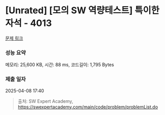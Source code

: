# [Unrated] [모의 SW 역량테스트] 특이한 자석 - 4013 

[문제 링크](https://swexpertacademy.com/main/code/problem/problemDetail.do?contestProbId=AWIeV9sKkcoDFAVH) 

### 성능 요약

메모리: 25,600 KB, 시간: 88 ms, 코드길이: 1,795 Bytes

### 제출 일자

2025-04-08 17:40



> 출처: SW Expert Academy, https://swexpertacademy.com/main/code/problem/problemList.do